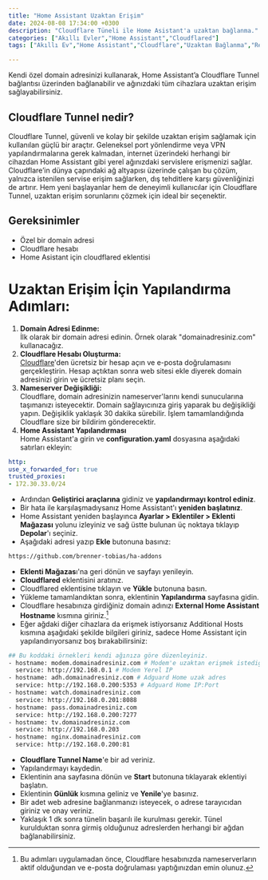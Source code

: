 ```yaml
---
title: "Home Assistant Uzaktan Erişim"
date: 2024-08-08 17:34:00 +0300
description: "Cloudflare Tüneli ile Home Asistant'a uzaktan bağlanma."
categories: ["Akıllı Evler","Home Assistant","Cloudflared"]
tags: ["Akıllı Ev","Home Assistant","Cloudflare","Uzaktan Bağlanma","Remote"]

---
```

Kendi özel domain adresinizi kullanarak, Home Assistant’a Cloudflare Tunnel bağlantısı üzerinden bağlanabilir ve ağınızdaki tüm cihazlara uzaktan erişim sağlayabilirsiniz.

## Cloudflare Tunnel nedir?

Cloudflare Tunnel, güvenli ve kolay bir şekilde uzaktan erişim sağlamak için kullanılan güçlü bir araçtır. Geleneksel port yönlendirme veya VPN yapılandırmalarına gerek kalmadan, internet üzerindeki herhangi bir cihazdan Home Assistant gibi yerel ağınızdaki servislere erişmenizi sağlar. Cloudflare’in dünya çapındaki ağ altyapısı üzerinde çalışan bu çözüm, yalnızca istenilen servise erişim sağlarken, dış tehditlere karşı güvenliğinizi de artırır. Hem yeni başlayanlar hem de deneyimli kullanıcılar için Cloudflare Tunnel, uzaktan erişim sorunlarını çözmek için ideal bir seçenektir.

## Gereksinimler
- Özel bir domain adresi
- Cloudflare hesabı
- Home Asistant için cloudflared eklentisi

# Uzaktan Erişim İçin Yapılandırma Adımları:

1. **Domain Adresi Edinme:**  
  İlk olarak bir domain adresi edinin. Örnek olarak "domainadresiniz.com" kullanacağız.
2. **Cloudflare Hesabı Oluşturma:**  
  [Cloudflare](https://www.cloudflare.com/)'den ücretsiz bir hesap açın ve e-posta doğrulamasını gerçekleştirin. Hesap açtıktan sonra web sitesi ekle diyerek domain adresinizi girin ve ücretsiz planı seçin.
3. **Nameserver Değişikliği:**  
  Cloudflare, domain adresinizin nameserver'larını kendi sunucularına taşımanızı isteyecektir. Domain sağlayıcınıza giriş yaparak bu değişikliği yapın. Değişiklik yaklaşık 30 dakika sürebilir. İşlem tamamlandığında Cloudflare size bir bildirim gönderecektir.
4. **Home Assistant Yapılandırması**  
  Home Assistant'a girin ve **configuration.yaml** dosyasına aşağıdaki satırları ekleyin:

```yaml
http:
use_x_forwarded_for: true
trusted_proxies:
- 172.30.33.0/24
```
- Ardından **Geliştirici araçlarına** gidiniz ve **yapılandırmayı kontrol ediniz**.
- Bir hata ile karşılaşmadıysanız Home Assistant'ı **yeniden başlatınız**.
- Home Assistant yeniden başlayınca **Ayarlar > Eklentiler > Eklenti Mağazası** yolunu izleyiniz ve sağ üstte bulunan üç noktaya tıklayıp **Depolar**'ı seçiniz.
- Aşağıdaki adresi yazıp **Ekle** butonuna basınız:

```bash
https://github.com/brenner-tobias/ha-addons
```
- **Eklenti Mağazas**ı'na geri dönün ve sayfayı yenileyin.
- **Cloudflared** eklentisini aratınız.
- Cloudflared eklentisine tıklayın ve **Yükle** butonuna basın.
- Yükleme tamamlandıktan sonra, eklentinin **Yapılandırma** sayfasına gidin.
- Cloudflare hesabınıza girdiğiniz domain adınızı **External Home Assistant Hostname** kısmına giriniz.[^1]
- Eğer ağdaki diğer cihazlara da erişmek istiyorsanız Additional Hosts kısmına aşağıdaki şekilde bilgileri giriniz, sadece Home Assistant için yapılandırıyorsanız boş bırakabilirsiniz:

```bash
## Bu koddaki örnekleri kendi ağınıza göre düzenleyiniz.
- hostname: modem.domainadresiniz.com # Modem'e uzaktan erişmek istediğiniz adres
  service: http://192.168.0.1 # Modem Yerel IP
- hostname: adh.domainadresiniz.com # Adguard Home uzak adres
  service: http://192.168.0.200:5353 # Adguard Home IP:Port
- hostname: watch.domainadresiniz.com
  service: http://192.168.0.201:8088
- hostname: pass.domainadresiniz.com
  service: http://192.168.0.200:7277
- hostname: tv.domainadresiniz.com
  service: http://192.168.0.203
- hostname: nginx.domainadresiniz.com
  service: http://192.168.0.200:81
```
- **Cloudflare Tunnel Name**'e bir ad veriniz. 
- Yapılandırmayı kaydedin.
- Eklentinin ana sayfasına dönün ve **Start** butonuna tıklayarak eklentiyi başlatın.
- Eklentinin **Günlük** kısmına geliniz ve **Yenile**'ye basınız.
- Bir adet web adresine bağlanmanızı isteyecek, o adrese tarayıcıdan giriniz ve onay veriniz.
- Yaklaşık 1 dk sonra tünelin başarılı ile kurulması gerekir. Tünel kurulduktan sonra girmiş olduğunuz adreslerden herhangi bir ağdan bağlanabilirsiniz.

[^1]: Bu adımları uygulamadan önce, Cloudflare hesabınızda nameserverların aktif olduğundan ve e-posta doğrulaması yaptığınızdan emin olunuz.